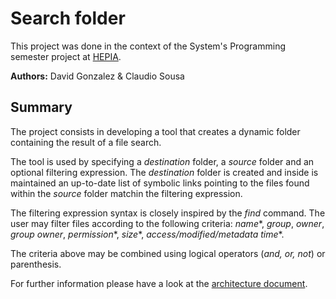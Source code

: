 # Search folder
This project was done in the context of the System's Programming semester project at [HEPIA](http://hepia.hesge.ch/).

**Authors:** David Gonzalez & Claudio Sousa

## Summary
The project consists in developing a tool that creates a dynamic folder containing the result of a file search.

The tool is used by specifying a *destination* folder, a *source* folder and an optional filtering expression.
The *destination* folder is created and inside is maintained an up-to-date list of symbolic links pointing to the files found within the *source* folder matchin the filtering expression.

The filtering expression syntax is closely inspired by the *find* command. The user may filter files according to the following criteria: *name**, *group*, *owner*, *group owner*, *permission**, *size**, *access/modified/metadata time**.

The criteria above may be combined using logical operators (*and, or, not*) or parenthesis.


For further information please have a look at the [architecture document](https://gitlab.com/hepia-projects/smart-folder/blob/master/report/SmartFolder-architecture-document.pdf).

